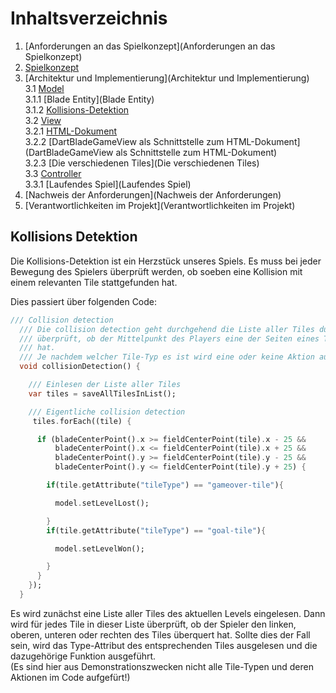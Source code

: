 # Inhaltsverzeichnis

1. [Anforderungen an das Spielkonzept](Anforderungen an das Spielkonzept)
2. [Spielkonzept](Spielkonzept)
3. [Architektur und Implementierung](Architektur und Implementierung)  
   3.1 [Model](Model)  
   3.1.1 [Blade Entity](Blade Entity)  
   3.1.2 [Kollisions-Detektion](Kollisions-Detektion)  
   3.2 [View](View)  
   3.2.1 [HTML-Dokument](HTML-Dokument)  
   3.2.2 [DartBladeGameView als Schnittstelle zum HTML-Dokument](DartBladeGameView als Schnittstelle zum HTML-Dokument)  
   3.2.3 [Die verschiedenen Tiles](Die verschiedenen Tiles)  
   3.3 [Controller](Controller)  
   3.3.1 [Laufendes Spiel](Laufendes Spiel)  
4. [Nachweis der Anforderungen](Nachweis der Anforderungen)
5. [Verantwortlichkeiten im Projekt](Verantwortlichkeiten im Projekt)  

## Kollisions Detektion

Die Kollisions-Detektion ist ein Herzstück unseres Spiels. Es muss bei jeder Bewegung des Spielers überprüft werden, ob soeben eine Kollision mit einem relevanten Tile stattgefunden hat.  

Dies passiert über folgenden Code:  

```dart
/// Collision detection
  /// Die collision detection geht durchgehend die Liste aller Tiles durch und
  /// überprüft, ob der Mittelpunkt des Players eine der Seiten eines Tiles berührt
  /// hat.
  /// Je nachdem welcher Tile-Typ es ist wird eine oder keine Aktion ausgeführt.
  void collisionDetection() {

    /// Einlesen der Liste aller Tiles
    var tiles = saveAllTilesInList();

    /// Eigentliche collision detection
     tiles.forEach((tile) {

      if (bladeCenterPoint().x >= fieldCenterPoint(tile).x - 25 &&
          bladeCenterPoint().x <= fieldCenterPoint(tile).x + 25 &&
          bladeCenterPoint().y >= fieldCenterPoint(tile).y - 25 &&
          bladeCenterPoint().y <= fieldCenterPoint(tile).y + 25) {

        if(tile.getAttribute("tileType") == "gameover-tile"){

          model.setLevelLost();

        }
        if(tile.getAttribute("tileType") == "goal-tile"){

          model.setLevelWon();

        }
      }
    });
  }
```  

Es wird zunächst eine Liste aller Tiles des aktuellen Levels eingelesen. Dann wird für jedes Tile in dieser Liste überprüft, ob der Spieler den linken, oberen, unteren oder rechten des Tiles überquert hat. Sollte dies der Fall sein, wird das Type-Attribut des entsprechenden Tiles ausgelesen und die dazugehörige Funktion ausgeführt.  
(Es sind hier aus Demonstrationszwecken nicht alle Tile-Typen und deren Aktionen im Code aufgefürt!)